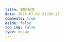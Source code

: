 ```yaml
---
title: 即刻短文
date: 2025-07-02 22:06:17
comments: true
aside: false
top_img: false
type: essay
---
```

